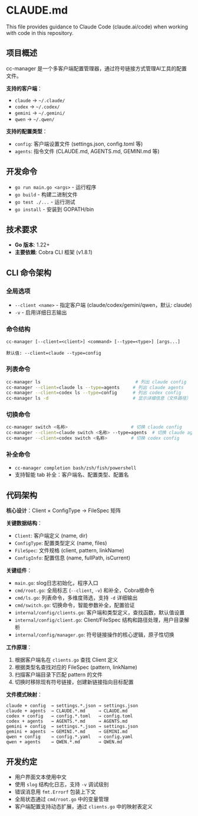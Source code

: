 # CLAUDE.md

This file provides guidance to Claude Code (claude.ai/code) when working with code in this repository.

## 项目概述

cc-manager 是一个多客户端配置管理器，通过符号链接方式管理AI工具的配置文件。

**支持的客户端**：
- `claude` → `~/.claude/`
- `codex` → `~/.codex/`  
- `gemini` → `~/.gemini/`
- `qwen` → `~/.qwen/`

**支持的配置类型**：
- `config`: 客户端设置文件 (settings.json, config.toml 等)
- `agents`: 指令文件 (CLAUDE.md, AGENTS.md, GEMINI.md 等)

## 开发命令

- `go run main.go <args>` - 运行程序
- `go build` - 构建二进制文件  
- `go test ./...` - 运行测试
- `go install` - 安装到 GOPATH/bin

## 技术要求

- **Go 版本**: 1.22+
- **主要依赖**: Cobra CLI 框架 (v1.8.1)

## CLI 命令架构

### 全局选项
- `--client <name>` - 指定客户端 (claude/codex/gemini/qwen，默认: claude)
- `-v` - 启用详细日志输出

### 命令结构
```
cc-manager [--client=<client>] <command> [--type=<type>] [args...]

默认值: --client=claude --type=config
```

### 列表命令
```bash
cc-manager ls                                    # 列出 claude config
cc-manager --client=claude ls --type=agents     # 列出 claude agents
cc-manager --client=codex ls --type=config      # 列出 codex config
cc-manager ls -d                                # 显示详细信息（文件路径）
```

### 切换命令
```bash
cc-manager switch <名称>                        # 切换 claude config
cc-manager --client=claude switch <名称> --type=agents  # 切换 claude agents
cc-manager --client=codex switch <名称>         # 切换 codex config
```

### 补全命令
- `cc-manager completion bash/zsh/fish/powershell`
- 支持智能 tab 补全：客户端名、配置类型、配置名

## 代码架构

**核心设计**：Client × ConfigType → FileSpec 矩阵

**关键数据结构**：
- `Client`: 客户端定义 (name, dir)
- `ConfigType`: 配置类型定义 (name, files)  
- `FileSpec`: 文件规格 (client, pattern, linkName)
- `ConfigInfo`: 配置信息 (name, fullPath, isCurrent)

**关键组件**：
- `main.go`: slog日志初始化，程序入口
- `cmd/root.go`: 全局标志 (`--client`, `-v`) 和补全，Cobra根命令
- `cmd/ls.go`: 列表命令，多维度筛选，支持 `-d` 详细输出
- `cmd/switch.go`: 切换命令，智能参数补全，配置验证
- `internal/config/clients.go`: 客户端和类型定义，查找函数，默认值设置
- `internal/config/client.go`: Client/FileSpec 结构和路径处理，用户目录解析
- `internal/config/manager.go`: 符号链接操作的核心逻辑，原子性切换

**工作原理**：
1. 根据客户端名在 `clients.go` 查找 Client 定义
2. 根据类型名查找对应的 FileSpec (pattern, linkName)
3. 扫描客户端目录下匹配 pattern 的文件
4. 切换时移除现有符号链接，创建新链接指向目标配置

**文件模式映射**：
```
claude + config  → settings.*.json → settings.json
claude + agents  → CLAUDE.*.md     → CLAUDE.md
codex + config   → config.*.toml   → config.toml  
codex + agents   → AGENTS.*.md     → AGENTS.md
gemini + config  → settings.*.json → settings.json
gemini + agents  → GEMINI.*.md     → GEMINI.md
qwen + config    → config.*.yaml   → config.yaml
qwen + agents    → QWEN.*.md       → QWEN.md
```

## 开发约定

- 用户界面文本使用中文
- 使用 `slog` 结构化日志，支持 `-v` 调试级别
- 错误消息用 `fmt.Errorf` 包装上下文
- 全局状态通过 `cmd/root.go` 中的变量管理
- 客户端配置支持动态扩展，通过 `clients.go` 中的映射表定义